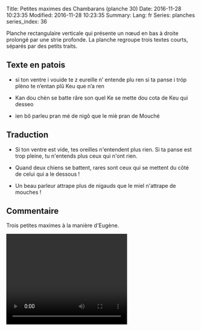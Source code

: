 Title: Petites maximes des Chambarans (planche 30)
Date: 2016-11-28 10:23:35
Modified: 2016-11-28 10:23:35
Summary: 
Lang: fr
Series: planches
series_index: 36

Planche rectangulaire verticale qui présente un nœud en bas à droite prolongé par une strie profonde. La planche regroupe trois textes courts, séparés par des petits traits.
<figure class="image-block" style="float: right;">
  <img alt="" src="{static}/images/planche_30.png">
  <figcaption style="max-width: 280px"></figcaption>
</figure>


## Texte en patois
- si ton ventre i vouide te z eureille n’ entende plu ren  si ta panse i tróp plèno te n’entan plû Keu que n’a ren


- Kan  dou  chèn  se  batte  râre  son  quel  Ke  se  mette  dou  cota  de  Keu  qui  desseo


- ien  bô  parleu  pran  mé  de  nigô  que  le  miè  pran  de  Mouché


## Traduction
- Si ton ventre est vide, tes oreilles n'entendent plus rien. Si ta panse est trop pleine, tu n'entends plus ceux qui n'ont rien.

- Quand deux chiens se battent, rares sont ceux qui se mettent du côté de celui qui a le dessous !

- Un beau parleur attrape plus de nigauds que le miel n'attrape de mouches !

## Commentaire
Trois petites maximes à la manière d'Eugène.








<video width="320" height="240" controls>
  <source src="https://d1njpgd0ygatdn.cloudfront.net/video_30.mp4" type="video/mp4">
</video>
